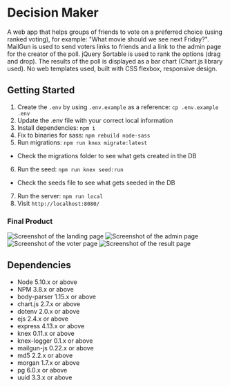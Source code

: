 # Decision Maker

A web app that helps groups of friends to vote on a preferred choice (using ranked voting), for example: "What movie should we see next Friday?". MailGun is used to send voters links to friends and a link to the admin page for the creator of the poll. jQuery Sortable is used to rank the options (drag and drop). The results of the poll is displayed as a bar chart (Chart.js library used). No web templates used, built with CSS flexbox, responsive design.

## Getting Started

1. Create the `.env` by using `.env.example` as a reference: `cp .env.example .env`
2. Update the .env file with your correct local information
3. Install dependencies: `npm i`
4. Fix to binaries for sass: `npm rebuild node-sass`
5. Run migrations: `npm run knex migrate:latest`

- Check the migrations folder to see what gets created in the DB

6. Run the seed: `npm run knex seed:run`

- Check the seeds file to see what gets seeded in the DB

7. Run the server: `npm run local`
8. Visit `http://localhost:8080/`

### Final Product

![Screenshot of the landing page ](https://github.com/deventorum/Decision-Maker/blob/master/docs/Landing-Page.png)
![Screenshot of the admin page ](https://github.com/deventorum/Decision-Maker/blob/master/docs/Admin-Page.png)
![Screenshot of the voter page ](https://github.com/deventorum/Decision-Maker/blob/master/docs/Voter-Page.png)
![Screenshot of the result page ](https://github.com/deventorum/Decision-Maker/blob/master/docs/Result-Page.png)

## Dependencies

- Node 5.10.x or above
- NPM 3.8.x or above
- body-parser 1.15.x or above
- chart.js 2.7.x or above
- dotenv 2.0.x or above
- ejs 2.4.x or above
- express 4.13.x or above
- knex 0.11.x or above
- knex-logger 0.1.x or above
- mailgun-js 0.22.x or above
- md5 2.2.x or above
- morgan 1.7.x or above
- pg 6.0.x or above
- uuid 3.3.x or above
